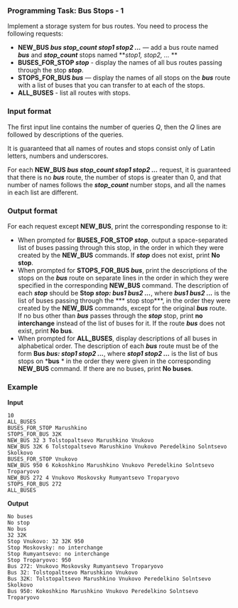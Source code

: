 ### Programming Task: Bus Stops - 1 

Implement a storage system for bus routes. You need to process the following requests:

* **NEW_BUS *bus stop_count stop1 stop2 ...*** — add a bus route named ***bus*** and ***stop_count*** stops named ***stop1, stop2, ...* **
* **BUSES_FOR_STOP *stop*** - display the names of all bus routes passing through the stop ***stop***.
* **STOPS_FOR_BUS *bus*** — display the names of all stops on the ***bus*** route with a list of buses that you can transfer to at each of the stops.
* **ALL_BUSES** - list all routes with stops.

### Input format 
The first input line contains the number of queries *Q*, then the *Q* lines are followed by descriptions of the queries.

It is guaranteed that all names of routes and stops consist only of Latin letters, numbers and underscores.

For each **NEW_BUS *bus stop_count stop1 stop2 ...*** request, it is guaranteed that there is no ***bus*** route, the number of stops is greater than 0, and that number of names follows the ***stop_count*** number stops, and all the names in each list are different.

### Output format 
For each request except **NEW_BUS**, print the corresponding response to it:

- When prompted for **BUSES_FOR_STOP *stop***, output a space-separated list of buses passing through this stop, in the order in which they were created by the **NEW_BUS** commands. If ***stop*** does not exist, print **No stop**.
- When prompted for **STOPS_FOR_BUS *bus***, print the descriptions of the stops on the ***bus*** route on separate lines in the order in which they were specified in the corresponding **NEW_BUS** command. The description of each ***stop*** should be **Stop *stop: bus1 bus2 ...***, where ***bus1 bus2 ...*** is the list of buses passing through the *** stop stop***, in the order they were created by the **NEW_BUS** commands, except for the original ***bus*** route. If no bus other than ***bus*** passes through the ***stop*** stop, print **no interchange** instead of the list of buses for it. If the route ***bus*** does not exist, print **No bus**.
- When prompted for **ALL_BUSES**, display descriptions of all buses in alphabetical order. The description of each ***bus*** route must be of the form **Bus *bus: stop1 stop2 ...***, where ***stop1 stop2 ...*** is the list of bus stops on ***bus** * in the order they were given in the corresponding **NEW_BUS** command. If there are no buses, print **No buses**.

### Example 
**Input**
```commandline
10
ALL_BUSES
BUSES_FOR_STOP Marushkino
STOPS_FOR_BUS 32K
NEW_BUS 32 3 Tolstopaltsevo Marushkino Vnukovo
NEW_BUS 32K 6 Tolstopaltsevo Marushkino Vnukovo Peredelkino Solntsevo Skolkovo
BUSES_FOR_STOP Vnukovo
NEW_BUS 950 6 Kokoshkino Marushkino Vnukovo Peredelkino Solntsevo Troparyovo
NEW_BUS 272 4 Vnukovo Moskovsky Rumyantsevo Troparyovo
STOPS_FOR_BUS 272
ALL_BUSES
```
**Output**
```commandline
No buses
No stop
No bus
32 32K
Stop Vnukovo: 32 32K 950
Stop Moskovsky: no interchange
Stop Rumyantsevo: no interchange
Stop Troparyovo: 950
Bus 272: Vnukovo Moskovsky Rumyantsevo Troparyovo
Bus 32: Tolstopaltsevo Marushkino Vnukovo
Bus 32K: Tolstopaltsevo Marushkino Vnukovo Peredelkino Solntsevo Skolkovo
Bus 950: Kokoshkino Marushkino Vnukovo Peredelkino Solntsevo Troparyovo
```